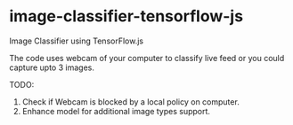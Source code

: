 # image-classifier-tensorflow-js
Image Classifier using TensorFlow.js

The code uses webcam of your computer to classify live feed or you could capture upto 3 images.

TODO: 
1. Check if Webcam is blocked by a local policy on computer.
2. Enhance model for additional image types support.
